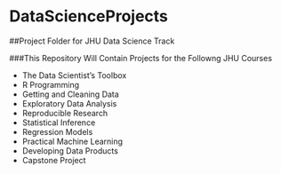 DataScienceProjects
===================

##Project Folder for JHU Data Science Track

###This Repository Will Contain Projects for the Followng JHU Courses

*	The Data Scientist’s Toolbox
*	R Programming
*	Getting and Cleaning Data
*	Exploratory Data Analysis
*	Reproducible Research
*	Statistical Inference
*	Regression Models
*	Practical Machine Learning
* Developing Data Products
* Capstone Project

 
